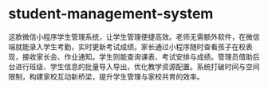 # student-management-system
这款微信小程序学生管理系统，让学生管理便捷高效。老师无需额外软件，在微信端就能录入学生考勤，实时更新考试成绩。家长通过小程序随时查看孩子在校表现，接收家长会、作业通知。学生则能查询课表、考试安排与成绩。管理员借助后台进行班级、学生信息的批量导入导出，优化教学资源配置。系统打破时间与空间限制，构建家校互动新桥梁，提升学生管理与家校共育的效率。 
